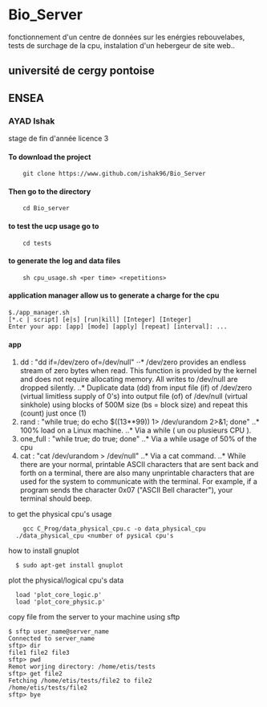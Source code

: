 # Bio_Server
fonctionnement d'un centre de données sur les enérgies rebouvelabes, tests de surchage de la cpu, instalation d'un hebergeur de site web..

## université de cergy pontoise
## ENSEA
### AYAD Ishak

stage de fin d'année licence 3

#### To download the project
```
	git clone https://www.github.com/ishak96/Bio_Server
```
#### Then go to the directory
```
	cd Bio_server
```

#### to test the ucp usage go to
```
	cd tests
```

#### to generate the log and data files
```
	sh cpu_usage.sh <per time> <repetitions>
```

#### application manager allow us to generate a charge for the cpu
```
$./app_manager.sh
[*.c | script] [e|s] [run|kill] [Integer] [Integer]
Enter your app: [app] [mode] [apply] [repeat] [interval]: ...
```
#### app
1. dd : "dd if=/dev/zero of=/dev/null"
 ⋅⋅* /dev/zero provides an endless stream of zero bytes when read. This function is provided by the kernel and does not require allocating memory. All writes to /dev/null are dropped silently.
 ..* Duplicate data (dd) from input file (if) of /dev/zero (virtual limitless supply of 0's) into output file (of) of /dev/null (virtual sinkhole) using blocks of 500M size (bs = block size) and repeat this (count) just once (1)
2. rand : "while true; do echo $((13**99)) 1> /dev/urandom 2>&1; done"
 ..* 100% load on a Linux machine.
 ..* Via a while ( un ou plusieurs CPU ).
3. one_full : "while true; do true; done"
 ..* Via a while usage of 50% of the cpu
4. cat : "cat /dev/urandom > /dev/null"
 ..* Via a cat command.
 ..* While there are your normal, printable ASCII characters that are sent back and forth on a terminal, there are also many unprintable characters that are used for the system to communicate with the terminal. For example, if a program sends the character 0x07 ("ASCII Bell character"), your terminal should beep.

to get the physical cpu's usage
```
	gcc C_Prog/data_physical_cpu.c -o data_physical_cpu
  ./data_physical_cpu <number of pysical cpu's
```

how to install gnuplot
```
  $ sudo apt-get install gnuplot
```

plot the physical/logical cpu's data
```
  load 'plot_core_logic.p'
  load 'plot_core_physic.p'
```

copy file from the server to your machine using sftp
```
$ sftp user_name@server_name
Connected to server_name
sftp> dir
file1 file2 file3
sftp> pwd
Remot worjing directory: /home/etis/tests
sftp> get file2
Fetching /home/etis/tests/file2 to file2
/home/etis/tests/file2
sftp> bye
```
